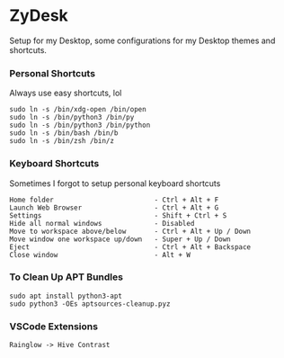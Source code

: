 # ZyDesk
Setup for my Desktop, some configurations for my Desktop themes and shortcuts.  

### Personal Shortcuts
Always use easy shortcuts, lol
```
sudo ln -s /bin/xdg-open /bin/open
sudo ln -s /bin/python3 /bin/py
sudo ln -s /bin/python3 /bin/python
sudo ln -s /bin/bash /bin/b
sudo ln -s /bin/zsh /bin/z 
```

### Keyboard Shortcuts
Sometimes I forgot to setup personal keyboard shortcuts
```
Home folder                         - Ctrl + Alt + F
Launch Web Browser                  - Ctrl + Alt + G
Settings                            - Shift + Ctrl + S
Hide all normal windows             - Disabled
Move to workspace above/below       - Ctrl + Alt + Up / Down
Move window one workspace up/down   - Super + Up / Down
Eject                               - Ctrl + Alt + Backspace
Close window                        - Alt + W
```

### To Clean Up APT Bundles
```
sudo apt install python3-apt
sudo python3 -OEs aptsources-cleanup.pyz
```

### VSCode Extensions
```
Rainglow -> Hive Contrast
```
